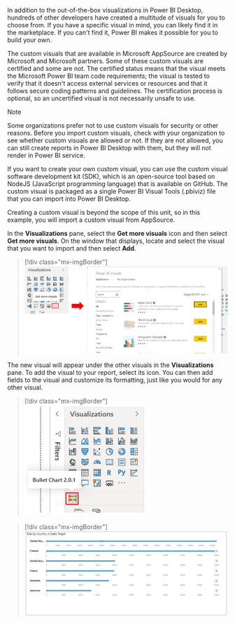 In addition to the out-of-the-box visualizations in Power BI Desktop, hundreds of other developers have created a multitude of visuals for you to choose from. If you have a specific visual in mind, you can likely find it in the marketplace. If you can't find it, Power BI makes it possible for you to build your own.

The custom visuals that are available in Microsoft AppSource are created by Microsoft and Microsoft partners. Some of these custom visuals are certified and some are not. The certified status means that the visual meets the Microsoft Power BI team code requirements; the visual is tested to verify that it doesn't access external services or resources and that it follows secure coding patterns and guidelines. The certification process is optional, so an uncertified visual is not necessarily unsafe to use.

> [!NOTE]
> Some organizations prefer not to use custom visuals for security or other reasons. Before you import custom visuals, check with your organization to see whether custom visuals are allowed or not. If they are not allowed, you can still create reports in Power BI Desktop with them, but they will not render in Power BI service.

If you want to create your own custom visual, you can use the custom visual software development kit (SDK), which is an open-source tool based on NodeJS (JavaScript programming language) that is available on GitHub. The custom visual is packaged as a single Power BI Visual Tools (.pbiviz) file that you can import into Power BI Desktop.

Creating a custom visual is beyond the scope of this unit, so in this example, you will import a custom visual from AppSource.

In the **Visualizations** pane, select the **Get more visuals** icon and then select **Get more visuals**. On the window that displays, locate and select the visual that you want to import and then select **Add**.

> [!div class="mx-imgBorder"]
> [![Get a visual from the AppSource](../media/5-get-visual-appsource-ssm.png)](../media/5-get-visual-appsource-ssm.png#lightbox)

The new visual will appear under the other visuals in the **Visualizations** pane. To add the visual to your report, select its icon. You can then add fields to the visual and customize its formatting, just like you would for any other visual.

> [!div class="mx-imgBorder"]
> [![New visual icon](../media/5-new-visual-icon-ssm.png)](../media/5-new-visual-icon-ssm.png#lightbox)

> [!div class="mx-imgBorder"]
> [![New AppSource visual](../media/5-new-appsource-visual-ss.png)](../media/5-new-appsource-visual-ss.png#lightbox)
